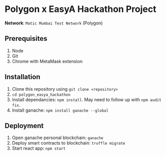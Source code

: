 # Polygon x EasyA Hackathon Project

**Network**: `Matic Mumbai Test Network` (Polygon)

## Prerequisites
1. Node
2. Git
3. Chrome with MetaMask extension

## Installation
1. Clone this repository using `git clone <repository>`
2. `cd polygon_easya_hackathon`
3. Install dependancies: `npm install`. May need to follow up with `npm audit fix`.
4. Install ganache: `npm install ganache --global`

## Deployment
1. Open ganache personal blockchain: `ganache`
2. Deploy smart contracts to blockchain: `truffle migrate`
3. Start react app: `npm start`
